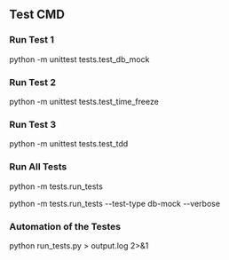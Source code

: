 ## Test CMD

### Run Test 1
python -m unittest tests.test_db_mock

### Run Test 2
python -m unittest tests.test_time_freeze

### Run Test 3
python -m unittest tests.test_tdd

### Run All Tests
python -m tests.run_tests

python -m tests.run_tests --test-type db-mock --verbose


### Automation of the Testes
python run_tests.py > output.log 2>&1



